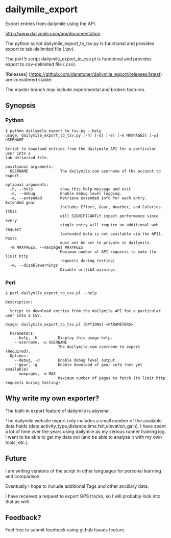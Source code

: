 dailymile_export
================

Export entries from dailymile using the API.

http://www.dailymile.com/api/documentation


The python script dailymile_export_to_tsv.py is functional and provides export to tab-delimited file (.tsv).

The perl 5 script dailymile_export_to_csv.pl is functional and provides export to csv-delimited file (.csv).

[Releases] (https://github.com/danstoner/dailymile_export/releases/latest) are considered stable. 

The master branch may include experimental and broken features.


## Synopsis

### Python

```
$ python dailymile_export_to_tsv.py --help
usage: dailymile_export_to_tsv.py [-h] [-d] [-e] [-m MAXPAGES] [-w] USERNAME

Script to download entries from the dailymile API for a particular user into a
tab-delimited file.

positional arguments:
  USERNAME              The dailymile.com username of the account to export.

optional arguments:
  -h, --help            show this help message and exit
  -d, --debug           Enable debug level logging.
  -e, --extended        Retrieve extended info for each entry. Extended gear
                        includes Effort, Gear, Weather, and Calories. Tthis
                        will SIGNIFICANTLY impact performance since every
                        single entry will require an additional web request
                        (extended data is not available via the API). Posts
                        must not be set to private in dailymile.
  -m MAXPAGES, --maxpages MAXPAGES
                        Maximum number of API requests to make (to limit http
                        requests during testing)
  -w, --disablewarnings
                        Disable urllib3 warnings.
```

### Perl

```
$ perl dailymile_export_to_csv.pl --help

Description:

  Script to download entries from the dailymile API for a particular user into a CSV.

Usage: dailymile_export_to_tsv.pl [OPTIONS] <PARAMETERS>

  Parameters:
    --help, -h         Display this usage help.
    --username, -u USERNAME
                       The dailymile.com username to export (Required).
  Options:
    --debug, -d        Enable debug level output.
    --gear, -g         Enable download of gear info (not yet available)
    --maxpages, -m MAX
                       Maximum number of pages to fetch (to limit http requests during testing)
```

## Why write my own exporter?  

The built-in export feature of dailymile is abysmal.

The dailymile website export only includes a small number of the available data fields 
(date,activity_type,distance,time,felt,elevation_gain). I have spent a lot of time over
the years using dailymile as my serious runner training log. I want to be able to get
my data out (and be able to analyze it with my own tools, etc.).

## Future

I am writing versions of the script in other languages for personal learning and comparison.

Eventually I hope to include additional Tags and other ancillary data.

I have received a request to export GPS tracks, so I will probably look into that as well.

## Feedback?  

Feel free to submit feedback using github Issues feature.
